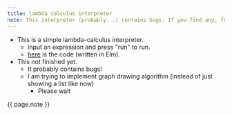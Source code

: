 ```yaml
---
title: lambda calculus interpreter
note: This interpreter (probably...) contains bugs. If you find any, feel free to tell me...
---
```

- This is a simple lambda-calculus interpreter.
  - input an expression and press "run" to run. 
  - [here](https://github.com/sano-jin/lambda.git) is the code (written in Elm). 
- This not finished yet.
  - It probably contains bugs!
  - I am trying to implement graph drawing algorithm (instead of just showing a list like now)
    - Please wait
    
<script src="lambda.js"></script>
<div id="myapp"></div>
<p> {{ page.note }} </p>
<script>
  var app = Elm.Main.init({
    node: document.getElementById('myapp')
  });
</script>
